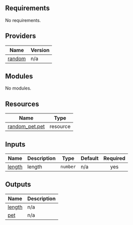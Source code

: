 <!-- BEGIN_TF_DOCS -->
## Requirements

No requirements.

## Providers

| Name | Version |
|------|---------|
| <a name="provider_random"></a> [random](#provider\_random) | n/a |

## Modules

No modules.

## Resources

| Name | Type |
|------|------|
| [random_pet.pet](https://registry.terraform.io/providers/hashicorp/random/latest/docs/resources/pet) | resource |

## Inputs

| Name | Description | Type | Default | Required |
|------|-------------|------|---------|:--------:|
| <a name="input_length"></a> [length](#input\_length) | length | `number` | n/a | yes |

## Outputs

| Name | Description |
|------|-------------|
| <a name="output_length"></a> [length](#output\_length) | n/a |
| <a name="output_pet"></a> [pet](#output\_pet) | n/a |
<!-- END_TF_DOCS -->